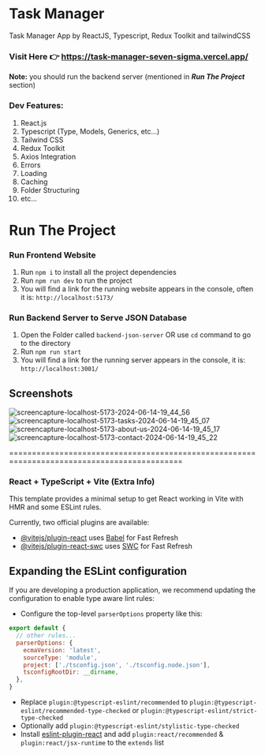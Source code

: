 # Task Manager
Task Manager App by ReactJS, Typescript, Redux Toolkit and tailwindCSS

### Visit Here 👉 https://task-manager-seven-sigma.vercel.app/
**Note:** you should run the backend server (mentioned in **_Run The Project_** section)

### Dev Features:
1. React.js
2. Typescript (Type, Models, Generics, etc...)
3. Tailwind CSS
4. Redux Toolkit
7. Axios Integration
8. Errors
9. Loading
10. Caching
12. Folder Structuring
13. etc...

# Run The Project
### Run Frontend Website
1. Run `npm i` to install all the project dependencies
2. Run `npm run dev` to run the project
3. You will find a link for the running website appears in the console, often it is: `http://localhost:5173/`

### Run Backend Server to Serve JSON Database
1. Open the Folder called `backend-json-server` OR use `cd` command to go to the directory
2. Run `npm run start`
3. You will find a link for the running server appears in the console, it is: `http://localhost:3001/`

## Screenshots
![screencapture-localhost-5173-2024-06-14-19_44_56](https://github.com/KareemE125/task-manager/assets/61433385/538fcb38-1982-420a-ba61-adb2fb45ce88)
![screencapture-localhost-5173-tasks-2024-06-14-19_45_07](https://github.com/KareemE125/task-manager/assets/61433385/cbc63da2-a947-41a3-97b5-871a41d77fae)
![screencapture-localhost-5173-about-us-2024-06-14-19_45_17](https://github.com/KareemE125/task-manager/assets/61433385/301078de-a90a-4282-97f3-99d3b515bd7f)
![screencapture-localhost-5173-contact-2024-06-14-19_45_22](https://github.com/KareemE125/task-manager/assets/61433385/797eb157-580f-4b5f-a728-685f53187c3f)


============================================================================================

### React + TypeScript + Vite (Extra Info)

This template provides a minimal setup to get React working in Vite with HMR and some ESLint rules.

Currently, two official plugins are available:

- [@vitejs/plugin-react](https://github.com/vitejs/vite-plugin-react/blob/main/packages/plugin-react/README.md) uses [Babel](https://babeljs.io/) for Fast Refresh
- [@vitejs/plugin-react-swc](https://github.com/vitejs/vite-plugin-react-swc) uses [SWC](https://swc.rs/) for Fast Refresh

## Expanding the ESLint configuration

If you are developing a production application, we recommend updating the configuration to enable type aware lint rules:

- Configure the top-level `parserOptions` property like this:

```js
export default {
  // other rules...
  parserOptions: {
    ecmaVersion: 'latest',
    sourceType: 'module',
    project: ['./tsconfig.json', './tsconfig.node.json'],
    tsconfigRootDir: __dirname,
  },
}
```

- Replace `plugin:@typescript-eslint/recommended` to `plugin:@typescript-eslint/recommended-type-checked` or `plugin:@typescript-eslint/strict-type-checked`
- Optionally add `plugin:@typescript-eslint/stylistic-type-checked`
- Install [eslint-plugin-react](https://github.com/jsx-eslint/eslint-plugin-react) and add `plugin:react/recommended` & `plugin:react/jsx-runtime` to the `extends` list
